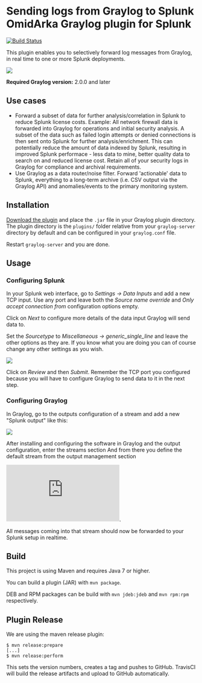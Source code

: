 Sending logs from Graylog to Splunk
OmidArka
Graylog plugin for Splunk
=========================

[![Build Status](https://travis-ci.org/graylog-labs/graylog-plugin-splunk.svg)](https://travis-ci.org/graylog-labs/graylog-plugin-splunk)

This plugin enables you to selectively forward log messages from Graylog, in real time to one or more Splunk deployments.

![](https://github.com/graylog-labs/graylog-plugin-splunk/blob/master/images/screenshot1.png)

**Required Graylog version:** 2.0.0 and later

## Use cases

* Forward a subset of data for further analysis/correlation in Splunk to reduce Splunk license costs. 
  Example: All network firewall data is forwarded into Graylog for operations and initial security analysis. 
  A subset of the data such as failed login attempts or denied connections is then sent onto Splunk for further analysis/enrichment. 
  This can potentially reduce the amount of data indexed by Splunk, resulting in improved Splunk performace - less data to mine, better quality data to search on and reduced license cost.
  Retain all of your security logs in Graylog for compliance and archival requirements.  
* Use Graylog as a data router/noise filter. Forward 'actionable' data to Splunk, everything to a long-term archive (i.e. CSV output via the Graylog API) and anomalies/events to the primary monitoring system.

## Installation

[Download the plugin](https://github.com/graylog-labs/graylog-plugin-splunk/releases)
and place the `.jar` file in your Graylog plugin directory. The plugin directory
is the `plugins/` folder relative from your `graylog-server` directory by default
and can be configured in your `graylog.conf` file.

Restart `graylog-server` and you are done.

## Usage

### Configuring Splunk

In your Splunk web interface, go to *Settings -> Data Inputs* and add a new
TCP input. Use any port and leave both the *Source name override* and
*Only accept connection from* configuration options empty.

Click on *Next* to configure more details of the data input Graylog will send
data to.

Set the *Sourcetype* to *Miscellaneous -> generic_single_line* and leave the
other options as they are. If you know what you are doing you can of course
change any other settings as you wish.

![](https://github.com/graylog-labs/graylog-plugin-splunk/blob/master/images/screenshot2.png)

Click on *Review* and then *Submit*. Remember the TCP port you configured
because you will have to configure Graylog to send data to it in the next step.

### Configuring Graylog

In Graylog, go to the outputs configuration of a stream and add a new "Splunk
output" like this:

![](https://github.com/graylog-labs/graylog-plugin-splunk/blob/master/images/screenshot3.png)


After installing and configuring the software in Graylog
and the output configuration, enter the streams section
And from there you define the default stream from the output management section

![](https://archivedocs.graylog.org/en/latest/pages/streams.html).

All messages coming into that stream should now be forwarded to your Splunk setup
in realtime.

## Build

This project is using Maven and requires Java 7 or higher.

You can build a plugin (JAR) with `mvn package`.

DEB and RPM packages can be build with `mvn jdeb:jdeb` and `mvn rpm:rpm` respectively.

## Plugin Release

We are using the maven release plugin:

```
$ mvn release:prepare
[...]
$ mvn release:perform
```

This sets the version numbers, creates a tag and pushes to GitHub. TravisCI will build the release artifacts and upload to GitHub automatically.
